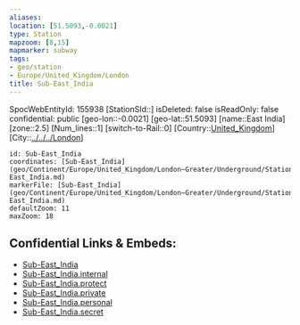 ```yaml
---
aliases: 
location: [51.5093,-0.0021]
type: Station 
mapzoom: [8,15] 
mapmarker: subway 
tags:
- geo/station
- Europe/United_Kingdom/London
title: Sub-East_India
---
```

SpocWebEntityId: 155938
[StationSId::]
isDeleted: false
isReadOnly: false
confidential: public
[geo-lon::-0.0021]
[geo-lat::51.5093]
[name::East India]
[zone::2.5]
[Num_lines::1]
[switch-to-Rail::0]
[Country::[United_Kingdom](geo/Continent/Europe/United_Kingdom.md)]
[City::[../../../London](../../../London)]


```leaflet
id: Sub-East_India
coordinates: [Sub-East_India](geo/Continent/Europe/United_Kingdom/London~Greater/Underground/Station/Sub-East_India.md)
markerFile: [Sub-East_India](geo/Continent/Europe/United_Kingdom/London~Greater/Underground/Station/Sub-East_India.md)
defaultZoom: 11 
maxZoom: 18
```


## Confidential Links & Embeds: 
- [Sub-East_India](../../../../../../../../_public/geo/Continent/Europe/United_Kingdom/London~Greater/Underground/Station/Sub-East_India.md) 
- [Sub-East_India.internal](../../../../../../../../_internal/geo/Continent/Europe/United_Kingdom/London~Greater/Underground/Station/Sub-East_India.internal.md) 
- [Sub-East_India.protect](../../../../../../../../_protect/geo/Continent/Europe/United_Kingdom/London~Greater/Underground/Station/Sub-East_India.protect.md) 
- [Sub-East_India.private](../../../../../../../../_private/geo/Continent/Europe/United_Kingdom/London~Greater/Underground/Station/Sub-East_India.private.md) 
- [Sub-East_India.personal](../../../../../../../../_personal/geo/Continent/Europe/United_Kingdom/London~Greater/Underground/Station/Sub-East_India.personal.md) 
- [Sub-East_India.secret](../../../../../../../../_secret/geo/Continent/Europe/United_Kingdom/London~Greater/Underground/Station/Sub-East_India.secret.md) 
